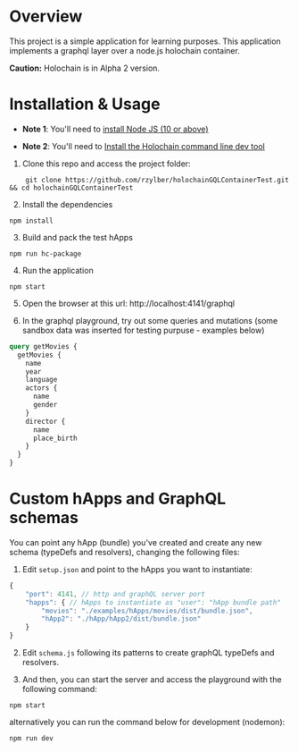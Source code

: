 [install-node]: https://nodejs.org/en/download/
[install-holochain]: https://developer.holochain.org/start.html

# Overview

This project is a simple application for learning purposes.
This application implements a graphql layer over a node.js holochain container.

**Caution:** Holochain is in Alpha 2 version.

# Installation & Usage

* **Note 1**: You'll need to [install Node JS (10 or above)][install-node]

* **Note 2**: You'll need to [Install the Holochain command line dev tool][install-holochain]

1. Clone this repo and access the project folder:
```shell
    git clone https://github.com/rzylber/holochainGQLContainerTest.git && cd holochainGQLContainerTest
```

2. Install the dependencies
``` shell
npm install
```

3. Build and pack the test hApps

``` shell
npm run hc-package
```

4. Run the application

``` shell
npm start
```

5. Open the browser at this url: http://localhost:4141/graphql

6. In the graphql playground, try out some queries and mutations (some sandbox data was inserted for testing purpuse - examples below)
```graphql
query getMovies {
  getMovies {
    name
    year
    language
    actors {
      name
      gender
    }
    director {
      name
      place_birth
    }
  }
}
```

# Custom hApps and GraphQL schemas

You can point any hApp (bundle) you've created and create any new schema (typeDefs and resolvers), changing the following files:

1. Edit `setup.json` and point to the hApps you want to instantiate:

``` javascript
{
    "port": 4141, // http and graphQL server port
    "happs": { // hApps to instantiate as "user": "hApp bundle path"
        "movies": "./examples/hApps/movies/dist/bundle.json",
        "hApp2": "./hApp/hApp2/dist/bundle.json"
    }
}
```

2. Edit `schema.js` following its patterns to create graphQL typeDefs and resolvers.

3. And then, you can start the server and access the playground with the following command:
``` shell
npm start
```
alternatively you can run the command below for development (nodemon):

``` shell
npm run dev
```